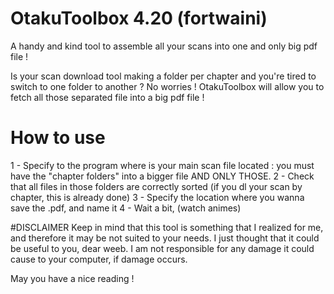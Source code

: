 # OtakuToolbox 4.20 (fortwaini)
A handy and kind tool to assemble all your scans into one and only big pdf file !

Is your scan download tool making a folder per chapter and you're tired to switch to one folder to another ?
No worries ! OtakuToolbox will allow you to fetch all those separated file into a big pdf file !

# How to use 
1 - Specify to the program where is your main scan file located : you must have the "chapter folders" into a bigger file AND ONLY THOSE.
2 - Check that all files in those folders are correctly sorted (if you dl your scan by chapter, this is already done)
3 - Specify the location where you wanna save the .pdf, and name it
4 - Wait a bit, (watch animes)

#DISCLAIMER
Keep in mind that this tool is something that I realized for me, and therefore it may be not suited to your needs.
I just thought that it could be useful to you, dear weeb.
I am not responsible for any damage it could cause to your computer, if damage occurs.

May you have a nice reading !


